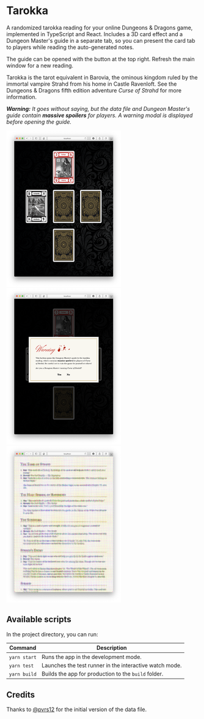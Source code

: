 # Tarokka

A randomized tarokka reading for your online Dungeons & Dragons game, implemented in TypeScript and React. Includes a 3D card effect and a Dungeon Master's guide in a separate tab, so you can present the card tab to players while reading the auto-generated notes.

The guide can be opened with the button at the top right. Refresh the main window for a new reading.

Tarokka is the tarot equivalent in Barovia, the ominous kingdom ruled by the immortal vampire Strahd from his home in Castle Ravenloft. See the Dungeons & Dragons fifth edition adventure *Curse of Strahd* for more information.

***Warning:*** *It goes without saying, but the data file and Dungeon Master's guide contain ***massive spoilers*** for players. A warning modal is displayed before opening the guide.*

<img src="./assets/screenshot1.png" alt="Screenshot 1" width="300" height="409" /> <img src="./assets/screenshot2.png" alt="Screenshot 2" width="300" height="409" /> <img src="./assets/screenshot3.png" alt="Screenshot 3" width="300" height="409" />

## Available scripts

In the project directory, you can run:

| Command      | Description                                             |
|--------------|---------------------------------------------------------|
| `yarn start` | Runs the app in the development mode.                   |
| `yarn test`  | Launches the test runner in the interactive watch mode. |
| `yarn build` | Builds the app for production to the `build` folder.    |

## Credits

Thanks to [@pvrs12](https://github.com/pvrs12/tarokka) for the initial version of the data file.
